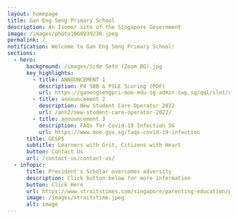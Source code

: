 ```yaml
---
layout: homepage
title: Gan Eng Seng Primary School
description: An Isomer site of the Singapore Government
image: /images/photo1668939236.jpeg
permalink: /
notification: Welcome to Gan Eng Seng Primary School!
sections:
  - hero:
      background: /images/Side Gate (Zoom BG).jpg
      key_highlights:
        - title: ANNOUNCEMENT 1
          description: P4 SBB & PSLE Scoring (PDF)
          url: https://ganengsengpri-moe-edu-sg-admin.cwp.sg/qql/slot/u206/Quick%20Links/For%20Parents/P4%20SBB%20and%20PSLE%20scoring%20sharing.pdf
        - title: announcement 2
          description: New Student Care Operator 2022
          url: /ann2/new-student-care-operator-2022/
        - title: announcement 3
          description: FAQs for Covid-19 Infection SG
          url: https://www.moe.gov.sg/faqs-covid-19-infection
      title: GESPS
      subtitle: Learners with Grit, Citizens with Heart
      button: Contact Us
      url: /contact-us/contact-us/
  - infopic:
      title: President's Scholar overcomes adversity
      description: Click button below for more information
      button: Click Here
      url: https://www.straitstimes.com/singapore/parenting-education/presidents-scholar-overcomes-adversity-in-early-life-to-emerge-stronger
      image: /images/straitstime.jpeg
      alt: image
---
```


